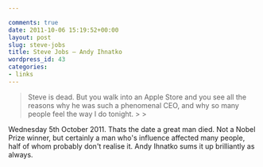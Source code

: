```yaml
---

comments: true
date: 2011-10-06 15:19:52+00:00
layout: post
slug: steve-jobs
title: Steve Jobs – Andy Ihnatko
wordpress_id: 43
categories:
- links
---
```


<blockquote>Steve is dead. But you walk into an Apple Store and you see all the reasons why he was such a phenomenal CEO, and why so many people feel the way I do tonight.
>
> </blockquote>




Wednesday 5th October 2011. Thats the date a great man died. Not a Nobel Prize winner, but certainly a man who's influence affected many people, half of whom probably don't realise it. Andy Ihnatko sums it up brilliantly as always.
